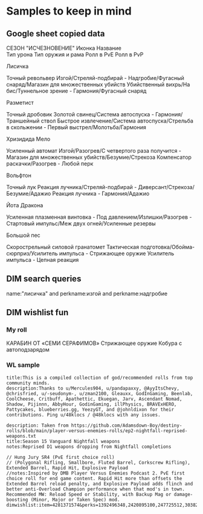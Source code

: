 # Samples to keep in mind

## Google sheet copied data

СЕЗОН "ИСЧЕЗНОВЕНИЕ"
Иконка	Название	
Тип урона
Тип оружия и рама	Ролл в PvE	Ролл в PvP

Лисичка	

Точный револьвер	Изгой/Стреляй-подбирай - Надгробие/Фугасный снаряд/Магазин для множественных убийств	Убийственный вихрь/На бис/Туннельное зрение - Гармония/Фугасный снаряд

Разметист	

Точный дробовик	Золотой свинец/Система автоспуска - Гармония/Траншейный ствол	Быстрое извлечение/Система автоспуска/Стрельба в скольжении - Первый выстрел/Молотьба/Гармония

Хризидида Мело	

Усиленный автомат	Изгой/Разогрев/С четвертого раза получится - Магазин для множественных убийств/Безумие/Стрекоза	Компенсатор раскачки/Разогрев - Любой перк

Вольфтон	

Точный лук	Реакция лучника/Стреляй-подбирай - Диверсант/Стрекоза/Безумие/Адажио	Реакция лучника - Гармония/Адажио

Йота Дракона	

Усиленная плазменная винтовка	-	Под давлением/Излишки/Разогрев - Стартовый импульс/Меж двух огней/Усиленные резервы

Большой пес	

Скорострельный силовой гранатомет	Тактическая подготовка/Обойма-сюрприз/Усилитель импульса - Стрижающее оружие	Усилитель импульса - Цепная реакция


## DIM search queries

name:"лисичка" and perkname:изгой and perkname:надгробие

## DIM wishlist fun

### My roll
КАРАБИН ОТ «СЕМИ СЕРАФИМОВ»
Стрижающее оружие
Кобура с автоподзарядом

### WL sample
```
title:This is a compiled collection of god/recommended rolls from top community minds.
description:Thanks to u/Mercules904, u/pandapaxxy, @AyyItsChevy, @chrisfried, u/-seudonym-, u/zman2100, Gleauxx, GodInGaming, Beenlab, CoolCheese, Critbuff, Apathettic, Ekuegan, Jarv, Ascendant Nomad, Shadow, Pijinnn, AbbyHour, GodinGaming, illPhysics, BRAVExHERO, Pattycakes, blueberries.gg, YeezyGT, and @johnldixon for their contributions. Ping u/48klocs / @48klocs with any issues.

description: Taken from https://github.com/Adamsdown-Boy/destiny-rolls/blob/main/player-versus-enemies-rolls/ep2-nightfall-reprised-weapons.txt
title:Season 15 Vanguard Nightfall weapons
notes:Reprised D1 weapons dropping from Nightfall completions

// Hung Jury SR4 (PvE first choice roll)
// (Polygonal Rifling, Smallbore, Fluted Barrel, Corkscrew Rifling), Extended Barrel, Rapid Hit, Explosive Payload 
//notes:Inspired by DMB Player Versus Enemies Podcast 2. PvE first choice roll for end game content. Rapid Hit more than offsets the Extended Barrel reload penalty, and Explosive Payload adds flinch and better anti-Overload Champion performance when that mod's in town. Recommended MW: Reload Speed or Stability, with Backup Mag or damage-boosting (Minor, Major or Taken Spec) mod.
dimwishlist:item=4281371574&perks=1392496348,2420895100,247725512,3038247973
```